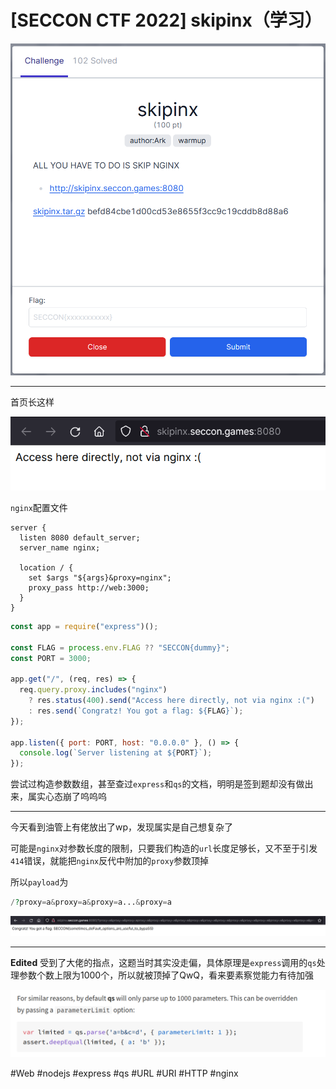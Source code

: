 # [SECCON CTF 2022] skipinx（学习）
![](<./img/Pasted image 20221117144136.png>)

---
首页长这样

![](<./img/Pasted image 20221117144322.png>)

`nginx`配置文件
```nginx
server {
  listen 8080 default_server;
  server_name nginx;

  location / {
    set $args "${args}&proxy=nginx";
    proxy_pass http://web:3000;
  }
}
```

```js
const app = require("express")();

const FLAG = process.env.FLAG ?? "SECCON{dummy}";
const PORT = 3000;

app.get("/", (req, res) => {
  req.query.proxy.includes("nginx")
    ? res.status(400).send("Access here directly, not via nginx :(")
    : res.send(`Congratz! You got a flag: ${FLAG}`);
});

app.listen({ port: PORT, host: "0.0.0.0" }, () => {
  console.log(`Server listening at ${PORT}`);
});

```
尝试过构造参数数组，甚至查过`express`和`qs`的文档，明明是签到题却没有做出来，属实心态崩了呜呜呜

---
今天看到油管上有佬放出了wp，发现属实是自己想复杂了

可能是`nginx`对参数长度的限制，只要我们构造的`url`长度足够长，又不至于引发`414`错误，就能把`nginx`反代中附加的`proxy`参数顶掉

所以`payload`为
```php
/?proxy=a&proxy=a&proxy=a...&proxy=a
```

![](<./img/Pasted image 20221117152054.png>)

---
**Edited** 受到了大佬的指点，这题当时其实没走偏，具体原理是`express`调用的`qs`处理参数个数上限为1000个，所以就被顶掉了QwQ，看来要素察觉能力有待加强

![](<./img/Pasted image 20221118091053.png>)

#Web #nodejs #express #qs #URL #URI #HTTP #nginx 